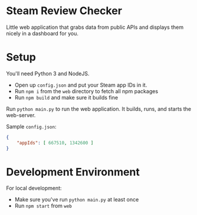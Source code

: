 # Steam Review Checker

Little web application that grabs data from public APIs and displays them nicely in a dashboard for you.

# Setup

You'll need Python 3 and NodeJS.

- Open up `config.json` and put your Steam app IDs in it.
- Run `npm i` from the `web` directory to fetch all npm packages
- Run `npm build` and make sure it builds fine

Run `python main.py` to run the web application. It builds, runs, and starts the web-server.

Sample `config.json`:
```json
{
    "appIds": [ 667510, 1342600 ]
}
```

# Development Environment

For local development:

- Make sure you've run `python main.py` at least once
- Run `npm start` from `web`

